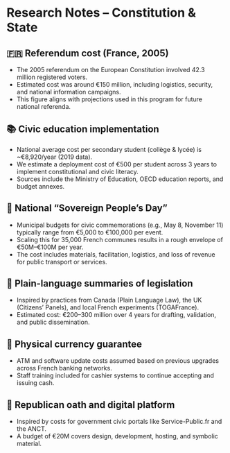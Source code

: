 # Research Notes – Constitution & State

## 🇫🇷 Referendum cost (France, 2005)

- The 2005 referendum on the European Constitution involved 42.3 million registered voters.
- Estimated cost was around €150 million, including logistics, security, and national information campaigns.
- This figure aligns with projections used in this program for future national referenda.

## 📚 Civic education implementation

- National average cost per secondary student (collège & lycée) is ~€8,920/year (2019 data).
- We estimate a deployment cost of €500 per student across 3 years to implement constitutional and civic literacy.
- Sources include the Ministry of Education, OECD education reports, and budget annexes.

## 📆 National “Sovereign People’s Day”

- Municipal budgets for civic commemorations (e.g., May 8, November 11) typically range from €5,000 to €100,000 per event.
- Scaling this for 35,000 French communes results in a rough envelope of €50M–€100M per year.
- The cost includes materials, facilitation, logistics, and loss of revenue for public transport or services.

## 🧾 Plain-language summaries of legislation

- Inspired by practices from Canada (Plain Language Law), the UK (Citizens’ Panels), and local French experiments (TOGAFrance).
- Estimated cost: €200–300 million over 4 years for drafting, validation, and public dissemination.

## 🏦 Physical currency guarantee

- ATM and software update costs assumed based on previous upgrades across French banking networks.
- Staff training included for cashier systems to continue accepting and issuing cash.

## 🧭 Republican oath and digital platform

- Inspired by costs for government civic portals like Service-Public.fr and the ANCT.
- A budget of €20M covers design, development, hosting, and symbolic material.

